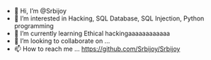 - 👋 Hi, I’m @Srbijoy
- 👀 I’m interested in Hacking, SQL Database, SQL Injection, Python programming
- 🌱 I’m currently learning Ethical hackingaaaaaaaaaaaa
- 💞️ I’m looking to collaborate on ...
- 📫 How to reach me ... 
https://github.com/Srbijoy/Srbijoy

<!---
Srbijoy/Srbijoy is a ✨ special ✨ repository because its `README.md` (this file) appears on your GitHub profile.
You can click the Preview link to take a look at your changes.
--->

